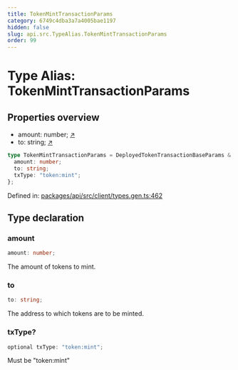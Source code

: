 ```yaml
---
title: TokenMintTransactionParams
category: 6749c4dba3a7a4005bae1197
hidden: false
slug: api.src.TypeAlias.TokenMintTransactionParams
order: 99
---
```


# Type Alias: TokenMintTransactionParams

## Properties overview

- amount:  number; [↗](#amount)
- to:  string; [↗](#to)

```ts
type TokenMintTransactionParams = DeployedTokenTransactionBaseParams & {
  amount: number;
  to: string;
  txType: "token:mint";
};
```

Defined in: [packages/api/src/client/types.gen.ts:462](https://github.com/zkcloudworker/minatokens-lib/blob/main/packages/api/src/client/types.gen.ts#L462)

## Type declaration

### amount

```ts
amount: number;
```

The amount of tokens to mint.

### to

```ts
to: string;
```

The address to which tokens are to be minted.

### txType?

```ts
optional txType: "token:mint";
```

Must be "token:mint"
